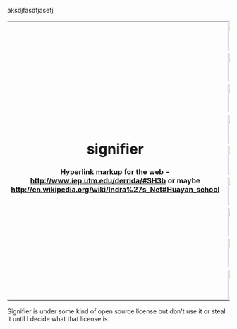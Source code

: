 aksdjfasdfjasefj<link rel="stylesheet" type="text/css" href="https://raw.github.com/silenter/signifier/master/css/github.css" />

<table border="0" cellpadding="0" cellspacing="0" frame="void" width="100%">
<colgroup>
<col class="one" border="0">
<col class="two" border="0" align="right">
</colgroup>
<tr>
<th rowspan="9">
<h1>signifier</h1>

<p>Hyperlink markup for the web - 
<a href="http://www.iep.utm.edu/derrida/#SH3b">http://www.iep.utm.edu/derrida/#SH3b</a>
or maybe 
<a href="http://en.wikipedia.org/wiki/Indra%27s_Net#Huayan_school">http://en.wikipedia.org/wiki/Indra%27s_Net#Huayan_school</a>
</p>
</th>
<td>
<img src="https://github.com/silenter/signifier/raw/master/extension/images/icon.png" width="84px" height="64px" align="right">
</td>
</tr>
<tr>
<td>
<img src="https://github.com/silenter/signifier/raw/master/extension/images/icon.png" width="84px" height="64px" align="right">
</td>
</tr>
<tr>
<td>
<img src="https://github.com/silenter/signifier/raw/master/extension/images/icon.png" width="84px" height="64px" align="right">
</td>
</tr>
<tr>
<td>
<img src="https://github.com/silenter/signifier/raw/master/extension/images/icon.png" width="84px" height="64px" align="right">
</td>
</tr>
<tr>
<td>
<img src="https://github.com/silenter/signifier/raw/master/extension/images/icon.png" width="84px" height="64px" align="right">
</td>
</tr>
<tr>
<td>
<img src="https://github.com/silenter/signifier/raw/master/extension/images/icon.png" width="84px" height="64px" align="right">
</td>
</tr>
<tr>
<td>
<img src="https://github.com/silenter/signifier/raw/master/extension/images/icon.png" width="84px" height="64px" align="right">
</td>
</tr>
<tr>
<td>
<img src="https://github.com/silenter/signifier/raw/master/extension/images/icon.png" width="84px" height="64px" align="right">
</td>
</tr>
<tr>
<td>
<img src="https://github.com/silenter/signifier/raw/master/extension/images/icon.png" width="84px" height="64px" align="right">
</td>
</tr>
</table>
Signifier is under some kind of open source license but don't use it or steal it until I decide what that license is.
